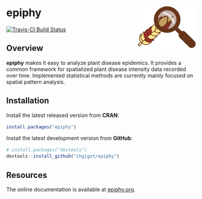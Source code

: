 # epiphy <img src="man/figures/logo.png" align="right" />

[![Travis-CI Build Status](https://travis-ci.org/chgigot/epiphy.svg?branch=master)](https://travis-ci.org/chgigot/epiphy)

## Overview

**epiphy** makes it easy to analyze plant disease epidemics. It provides a common framework for spatialized plant disease intensity data recorded over time. Implemented statistical methods are currently mainly focused on spatial pattern analysis.

## Installation

Install the latest released version from **CRAN**:

```r
install.packages("epiphy")
```

Install the latest development version from **GitHub**:

```r
# install.packages("devtools")
devtools::install_github("chgigot/epiphy")
```

## Resources

The online documentation is available at [epiphy.org](http://epiphy.org).
